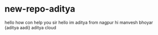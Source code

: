 # new-repo-aditya
hello how con help you sir
<hello>
hello im aditya from nagpur
hi manvesh bhoyar {aditya aadi}
aditya cloud
